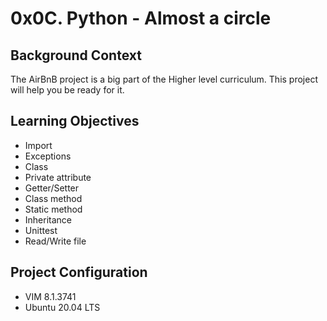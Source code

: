 # 0x0C. Python - Almost a circle

## Background Context
The AirBnB project is a big part of the Higher level curriculum. This project will help you be ready for it.

## Learning Objectives
* Import
* Exceptions
* Class
* Private attribute
* Getter/Setter
* Class method
* Static method
* Inheritance
* Unittest
* Read/Write file

## Project Configuration
* VIM 8.1.3741
* Ubuntu 20.04 LTS
